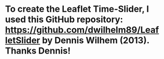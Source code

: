# To create the Leaflet Time-Slider, I used this GitHub repository: https://github.com/dwilhelm89/LeafletSlider by Dennis Wilhem (2013). Thanks Dennis!
